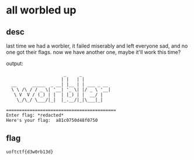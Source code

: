 # all worbled up

## desc

last time we had a worbler, it failed miserably and left everyone sad, and no one got their flags.
now we have another one, maybe it'll work this time?

output:

```text
                      _     _             
                     | |   | |            
  __      _____  _ __| |__ | | ___ _ __   
  \ \ /\ / / _ \| '__| '_ \| |/ _ \ '__|  
   \ V  V / (_) | |  | |_) | |  __/ |     
    \_/\_/ \___/|_|  |_.__/|_|\___|_|     
                                          
==========================================
Enter flag: *redacted*
Here's your flag:  a81c0750d48f0750
```

## flag

`uoftctf{d3w0rb13d}`
